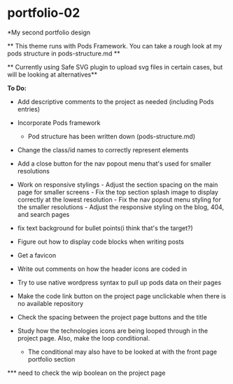 # portfolio-02
*My second portfolio design

** This theme runs with Pods Framework. You can take a rough look at my pods structure in pods-structure.md **

** Currently using Safe SVG plugin to upload svg files in certain cases, but will be looking at alternatives**

**To Do:**
* Add descriptive comments to the project as needed (including Pods entries)
* Incorporate Pods framework
    * Pod structure has been written down (pods-structure.md)
* Change the class/id names to correctly represent elements
* Add a close button for the nav popout menu that's used for smaller resolutions
* Work on responsive stylings - Adjust the section spacing on the main page for smaller screens - Fix the top section splash image to display correctly at the lowest resolution - Fix the nav popout menu styling for the smaller resolutions - Adjust the responsive styling on the blog, 404, and search pages
* fix text background for bullet points(i think that's the target?)

* Figure out how to display code blocks when writing posts
* Get a favicon
* Write out comments on how the header icons are coded in

* Try to use native wordpress syntax to pull up pods data on their pages

* Make the code link button on the project page unclickable when there is no available repository

* Check the spacing between the project page buttons and the title

* Study how the technologies icons are being looped through in the project page. Also, make the loop conditional.
    * The conditional may also have to be looked at with the front page portfolio section

*** need to check the wip boolean on the project page
